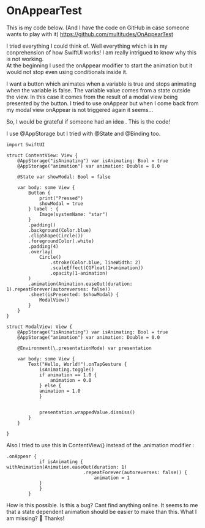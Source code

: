 # OnAppearTest


This is my code below.
(And I have the code on GitHub in case someone wants to play with it)
https://github.com/multitudes/OnAppearTest

I tried everything I could think of. Well everything which is in my conprehension of how SwiftUI works! I am really intrigued to know why this is not working.  
At the beginning I used the onAppear modifier to start the animation but it would not stop even using conditionals inside it.

I want a button which animates when a variable is true and stops animating when the variable is false.
The variable value comes from a state outside the view. In this case it comes from the result of a modal view being presented by the button. I tried to use onAppear but when I come back from my modal view onAppear is not triggered again it seems...

So,  I would be grateful if someone had an idea . This is the code!

I use @AppStorage but I tried with @State and @Binding too.

```
import SwiftUI

struct ContentView: View {
	@AppStorage("isAnimating") var isAnimating: Bool = true
	@AppStorage("animation") var animation: Double = 0.0

	@State var showModal: Bool = false

	var body: some View {
		Button {
			print("Pressed")
			showModal = true
		} label : {
			Image(systemName: "star")
		}
		.padding()
		.background(Color.blue)
		.clipShape(Circle())
		.foregroundColor(.white)
		.padding(4)
		.overlay(
			Circle()
				.stroke(Color.blue, lineWidth: 2)
				.scaleEffect(CGFloat(1+animation))
				.opacity(1-animation)
		)
		.animation(Animation.easeOut(duration: 1).repeatForever(autoreverses: false))
		.sheet(isPresented: $showModal) {
			ModalView()
		}
	}
}

struct ModalView: View {
	@AppStorage("isAnimating") var isAnimating: Bool = true
	@AppStorage("animation") var animation: Double = 0.0

	@Environment(\.presentationMode) var presentation

	var body: some View {
		Text("Hello, World!").onTapGesture {
			isAnimating.toggle()
			if animation == 1.0 {
				animation = 0.0
			} else {
			animation = 1.0
			}
			

			presentation.wrappedValue.dismiss()
		}
    }

}

```

Also I tried to use this in ContentView() instead of the .animation modifier :
```
.onAppear {
			if isAnimating {  withAnimation(Animation.easeOut(duration: 1)
							.repeatForever(autoreverses: false)) {
								animation = 1
			}
			}
		}
```

How is this possible. Is this a bug? Cant find anything online. It seems to me that a state dependent animation should be easier to make than this. What I am missing?
🤯 
Thanks!
